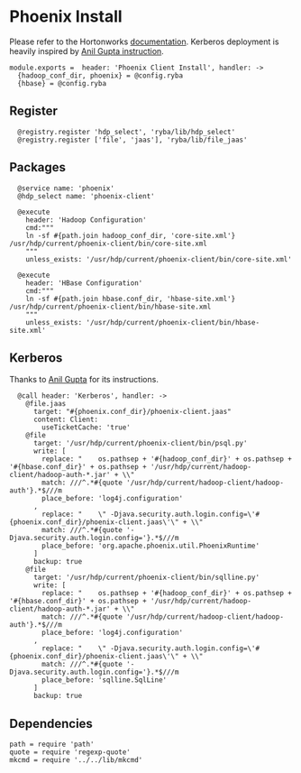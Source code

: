 
# Phoenix Install

Please refer to the Hortonworks [documentation][phoenix-doc]. Kerberos
deployment is heavily inspired by [Anil Gupta instruction][agi].

    module.exports =  header: 'Phoenix Client Install', handler: ->
      {hadoop_conf_dir, phoenix} = @config.ryba
      {hbase} = @config.ryba

## Register

      @registry.register 'hdp_select', 'ryba/lib/hdp_select'
      @registry.register ['file', 'jaas'], 'ryba/lib/file_jaas'

## Packages

      @service name: 'phoenix'
      @hdp_select name: 'phoenix-client'

      @execute
        header: 'Hadoop Configuration'
        cmd:"""
        ln -sf #{path.join hadoop_conf_dir, 'core-site.xml'} /usr/hdp/current/phoenix-client/bin/core-site.xml
        """
        unless_exists: '/usr/hdp/current/phoenix-client/bin/core-site.xml'

      @execute
        header: 'HBase Configuration'
        cmd:"""
        ln -sf #{path.join hbase.conf_dir, 'hbase-site.xml'} /usr/hdp/current/phoenix-client/bin/hbase-site.xml
        """
        unless_exists: '/usr/hdp/current/phoenix-client/bin/hbase-site.xml'

## Kerberos

Thanks to [Anil Gupta](http://bigdatanoob.blogspot.fr/2013/09/connect-phoenix-to-secure-hbase-cluster.html)
for its instructions.

      @call header: 'Kerberos', handler: ->
        @file.jaas
          target: "#{phoenix.conf_dir}/phoenix-client.jaas"
          content: Client:
            useTicketCache: 'true'
        @file
          target: '/usr/hdp/current/phoenix-client/bin/psql.py'
          write: [
            replace: "    os.pathsep + '#{hadoop_conf_dir}' + os.pathsep + '#{hbase.conf_dir}' + os.pathsep + '/usr/hdp/current/hadoop-client/hadoop-auth-*.jar' + \\"
            match: ///^.*#{quote '/usr/hdp/current/hadoop-client/hadoop-auth'}.*$///m
            place_before: 'log4j.configuration'
          ,
            replace: "    \" -Djava.security.auth.login.config=\'#{phoenix.conf_dir}/phoenix-client.jaas\'\" + \\"
            match: ///^.*#{quote '-Djava.security.auth.login.config='}.*$///m
            place_before: 'org.apache.phoenix.util.PhoenixRuntime'
          ]
          backup: true
        @file
          target: '/usr/hdp/current/phoenix-client/bin/sqlline.py'
          write: [
            replace: "    os.pathsep + '#{hadoop_conf_dir}' + os.pathsep + '#{hbase.conf_dir}' + os.pathsep + '/usr/hdp/current/hadoop-client/hadoop-auth-*.jar' + \\"
            match: ///^.*#{quote '/usr/hdp/current/hadoop-client/hadoop-auth'}.*$///m
            place_before: 'log4j.configuration'
          ,
            replace: "    \" -Djava.security.auth.login.config=\'#{phoenix.conf_dir}/phoenix-client.jaas\'\" + \\"
            match: ///^.*#{quote '-Djava.security.auth.login.config='}.*$///m
            place_before: 'sqlline.SqlLine'
          ]
          backup: true

## Dependencies

    path = require 'path'
    quote = require 'regexp-quote'
    mkcmd = require '../../lib/mkcmd'

[phoenix-doc]: http://docs.hortonworks.com/HDPDocuments/HDP2/HDP-2.2.4/HDP_Man_Install_v224/index.html#installing_phoenix
[agi]: http://bigdatanoob.blogspot.fr/2013/09/connect-phoenix-to-secure-hbase-cluster.html
